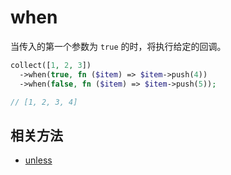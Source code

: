 # when

当传入的第一个参数为 `true` 的时，将执行给定的回调。

```php
collect([1, 2, 3])
  ->when(true, fn ($item) => $item->push(4))
  ->when(false, fn ($item) => $item->push(5));

// [1, 2, 3, 4]
```

## 相关方法

- [unless](unless.md)

